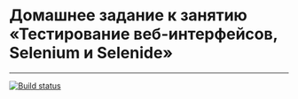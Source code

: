 # Домашнее задание к занятию «Тестирование веб-интерфейсов, Selenium и Selenide»

___
[![Build status](https://ci.appveyor.com/api/projects/status/yeov933nrc67p9f5/branch/master?svg=true)](https://ci.appveyor.com/project/Sad-Froggy/netohomework4-3/branch/master)